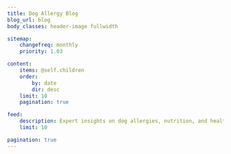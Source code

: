 ```yaml
---
title: Dog Allergy Blog
blog_url: blog
body_classes: header-image fullwidth

sitemap:
    changefreq: monthly
    priority: 1.03

content:
    items: @self.children
    order:
        by: date
        dir: desc
    limit: 10
    pagination: true

feed:
    description: Expert insights on dog allergies, nutrition, and health from veterinary professionals and researchers.
    limit: 10

pagination: true
---
```

